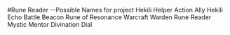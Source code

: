 ﻿#Rune Reader
--Possible Names for project
Hekili Helper
Action Ally
Hekili Echo
Battle Beacon
Rune of Resonance
Warcraft Warden
Rune Reader
Mystic Mentor
Divination Dial
